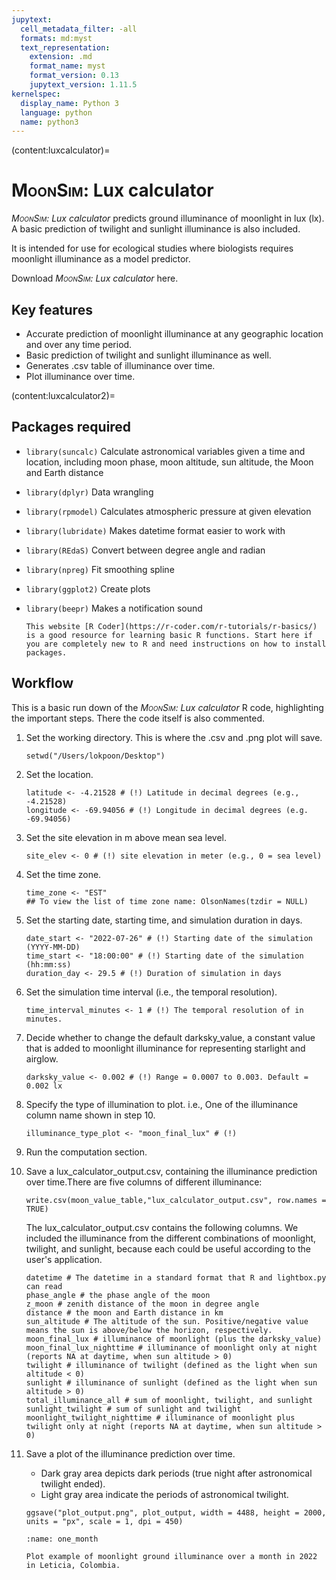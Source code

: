 ```yaml
---
jupytext:
  cell_metadata_filter: -all
  formats: md:myst
  text_representation:
    extension: .md
    format_name: myst
    format_version: 0.13
    jupytext_version: 1.11.5
kernelspec:
  display_name: Python 3
  language: python
  name: python3
---
```

(content:luxcalculator)=
# <span style="font-variant:small-caps;">MoonSim</span>: Lux calculator

_<span style="font-variant:small-caps;">MoonSim</span>: Lux calculator_ predicts ground illuminance of moonlight in lux (lx). A basic prediction of twilight and sunlight illuminance is also included.

It is intended for use for ecological studies where biologists requires moonlight illuminance as a model predictor.

Download _<span style="font-variant:small-caps;">MoonSim</span>: Lux calculator_ here.

## Key features

- Accurate prediction of moonlight illuminance at any geographic location and over any time period.
- Basic prediction of twilight and sunlight illuminance as well.
- Generates .csv table of illuminance over time.
- Plot illuminance over time.

(content:luxcalculator2)=
##  Packages required
- `library(suncalc)` Calculate astronomical variables given a time and location, including moon phase, moon altitude, sun altitude, the Moon and Earth distance
- `library(dplyr)` Data wrangling
- `library(rpmodel)` Calculates atmospheric pressure at given elevation
- `library(lubridate)` Makes datetime format easier to work with
- `library(REdaS)` Convert between degree angle and radian
- `library(npreg)` Fit smoothing spline
- `library(ggplot2)` Create plots
- `library(beepr)` Makes a notification sound

    ```{tip}
    This website [R Coder](https://r-coder.com/r-tutorials/r-basics/) is a good resource for learning basic R functions. Start here if you are completely new to R and need instructions on how to install packages.
    ```
##  Workflow
This is a basic run down of the _<span style="font-variant:small-caps;">MoonSim</span>: Lux calculator_ R code, highlighting the important steps. There the code itself is also commented.
1. Set the working directory. This is where the .csv and .png plot will save.

    ```
    setwd("/Users/lokpoon/Desktop")
    ```

2. Set the location.

    ```
    latitude <- -4.21528 # (!) Latitude in decimal degrees (e.g., -4.21528)
    longitude <- -69.94056 # (!) Longitude in decimal degrees (e.g. -69.94056)
    ```

3. Set the site elevation in m above mean sea level.

    ```
    site_elev <- 0 # (!) site elevation in meter (e.g., 0 = sea level)
    ```
    
4. Set the time zone.

    ```
    time_zone <- "EST"
    ## To view the list of time zone name: OlsonNames(tzdir = NULL)
    ```

5. Set the starting date, starting time, and simulation duration in days.

    ```
    date_start <- "2022-07-26" # (!) Starting date of the simulation (YYYY-MM-DD)
    time_start <- "18:00:00" # (!) Starting date of the simulation (hh:mm:ss)
    duration_day <- 29.5 # (!) Duration of simulation in days
    ```

6. Set the simulation time interval (i.e., the temporal resolution).

    ```
    time_interval_minutes <- 1 # (!) The temporal resolution of in minutes.
    ```

7. Decide whether to change the default darksky_value, a constant value that is added to moonlight illuminance for representing starlight and airglow.

    ```
    darksky_value <- 0.002 # (!) Range = 0.0007 to 0.003. Default = 0.002 lx
    ```

8. Specify the type of illumination to plot. i.e., One of the illuminance column name shown in step 10.
    ```
    illuminance_type_plot <- "moon_final_lux" # (!)
    ```
    
9. Run the computation section.
10. Save a lux_calculator_output.csv, containing the illuminance prediction over time.There are five columns of different illuminance:

    ```
    write.csv(moon_value_table,"lux_calculator_output.csv", row.names = TRUE)
    ```

    The lux_calculator_output.csv contains the following columns. We included the illuminance from the different combinations of moonlight, twilight, and sunlight, because each could be useful according to the user's application.

       ```
    datetime # The datetime in a standard format that R and lightbox.py can read
    phase_angle # the phase angle of the moon
    z_moon # zenith distance of the moon in degree angle
    distance # the moon and Earth distance in km
    sun_altitude # The altitude of the sun. Positive/negative value means the sun is above/below the horizon, respectively.
    moon_final_lux # illuminance of moonlight (plus the darksky_value)
    moon_final_lux_nighttime # illuminance of moonlight only at night (reports NA at daytime, when sun altitude > 0)
    twilight # illuminance of twilight (defined as the light when sun altitude < 0)
    sunlight # illuminance of sunlight (defined as the light when sun altitude > 0)
    total_illuminance_all # sum of moonlight, twilight, and sunlight
    sunlight_twilight # sum of sunlight and twilight
    moonlight_twilight_nighttime # illuminance of moonlight plus twilight only at night (reports NA at daytime, when sun altitude > 0)
       ```

10. Save a plot of the illuminance prediction over time.
    - Dark gray area depicts dark periods (true night after astronomical twilight ended).
    - Light gray area indicate the periods of astronomical twilight.

    ```
    ggsave("plot_output.png", plot_output, width = 4488, height = 2000, units = "px", scale = 1, dpi = 450)
    ```
    
    
    
    
    ```{figure} /images/one_month.png
    :name: one_month

    Plot example of moonlight ground illuminance over a month in 2022 in Leticia, Colombia.
    ```